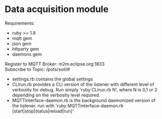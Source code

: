 # Data acquisition module

Requirements:
- ruby >= 1.8
- mqtt gem
- json gem
- httparty gem
- daemons gem

Register to MQTT Broker: m2m.eclipse.org:1833  
Subscribe to Topic: /pots/soil/#  

- settings.rb contains the global settings
- CLIrun.rb provides a CLI version of the listener with different level of verbosity for debug. Run simply 'ruby CLIrun.rb N', where N is 0,1 or 2 depending on the verbosity level required.
- MQTTinterface-daemon.rb is the background daemonized version of the listener. run with 'ruby MQTTinterface-daemon.rb [start|stop|status|reload|run]'

